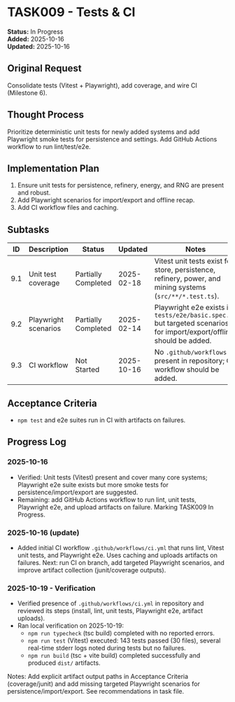 # TASK009 - Tests & CI

**Status:** In Progress  
**Added:** 2025-10-16  
**Updated:** 2025-10-16

## Original Request

Consolidate tests (Vitest + Playwright), add coverage, and wire CI (Milestone 6).

## Thought Process

Prioritize deterministic unit tests for newly added systems and add Playwright smoke tests for persistence and settings. Add GitHub Actions workflow to run lint/test/e2e.

## Implementation Plan

1. Ensure unit tests for persistence, refinery, energy, and RNG are present and robust.
1. Add Playwright scenarios for import/export and offline recap.
1. Add CI workflow files and caching.

## Subtasks

| ID  | Description          | Status              | Updated    | Notes                                                                                                                |
| --- | -------------------- | ------------------- | ---------- | -------------------------------------------------------------------------------------------------------------------- |
| 9.1 | Unit test coverage   | Partially Completed | 2025-02-18 | Vitest unit tests exist for store, persistence, refinery, power, and mining systems (`src/**/*.test.ts`).            |
| 9.2 | Playwright scenarios | Partially Completed | 2025-02-14 | Playwright e2e exists in `tests/e2e/basic.spec.ts` but targeted scenarios for import/export/offline should be added. |
| 9.3 | CI workflow          | Not Started         | 2025-10-16 | No `.github/workflows` present in repository; CI workflow should be added.                                           |

## Acceptance Criteria

- `npm test` and e2e suites run in CI with artifacts on failures.

## Progress Log

### 2025-10-16

- Verified: Unit tests (Vitest) present and cover many core systems; Playwright e2e suite exists but more smoke tests for persistence/import/export are suggested.
- Remaining: add GitHub Actions workflow to run lint, unit tests, Playwright e2e, and upload artifacts on failure. Marking TASK009 In Progress.

### 2025-10-16 (update)

- Added initial CI workflow `.github/workflows/ci.yml` that runs lint, Vitest unit tests, and Playwright e2e. Uses caching and uploads artifacts on failures. Next: run CI on branch, add targeted Playwright scenarios, and improve artifact collection (junit/coverage outputs).

### 2025-10-19 - Verification

- Verified presence of `.github/workflows/ci.yml` in repository and reviewed its steps (install, lint, unit tests, Playwright e2e, artifact uploads).
- Ran local verification on 2025-10-19:
  - `npm run typecheck` (tsc build) completed with no reported errors.
  - `npm run test` (Vitest) executed: 143 tests passed (30 files), several real-time stderr logs noted during tests but no failures.
  - `npm run build` (tsc + vite build) completed successfully and produced `dist/` artifacts.

Notes: Add explicit artifact output paths in Acceptance Criteria (coverage/junit) and add missing targeted Playwright scenarios for persistence/import/export. See recommendations in task file.
